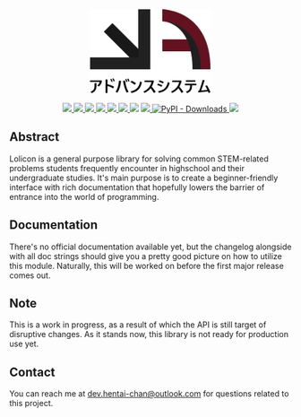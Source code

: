 <p align="center">
  <a title="Project Logo">
    <img height="150" style="margin-top:15px" src="https://raw.githubusercontent.com/Advanced-Systems/vector-assets/master/advanced-systems-logo-annotated.svg">
  </a>
</p>

<p align="center">
    <a href="https://github.com/hentai-chan/lolicon/actions?query=workflow%3ACI" title="Continuous Integration">
        <img src="https://github.com/hentai-chan/lolicon/workflows/CI/badge.svg">
    </a>
    <a href="https://github.com/hentai-chan/lolicon/actions?query=workflow%3ACodeQL" title="Code QL Analysis">
        <img src="https://github.com/hentai-chan/lolicon/workflows/CodeQL/badge.svg">
    </a>
    <a href="https://github.com/hentai-chan/lolicon/actions?query=workflow%3APyPI" title="PyPI Build">
        <img src="https://github.com/hentai-chan/lolicon/workflows/PyPI/badge.svg">
    </a>
    <a href="https://pypi.org/project/lolicon/" title="Release Version">
        <img src="https://img.shields.io/pypi/v/lolicon?label=Release">
    </a>
    <a href="https://www.codefactor.io/repository/github/hentai-chan/lolicon" title="Code Factor">
        <img src="https://www.codefactor.io/repository/github/hentai-chan/lolicon/badge?s=73446cb8092f75fb1c893e480473680065734a05">
    </a>
    <a href="https://codecov.io/gh/hentai-chan/lolicon" title="Code Coverage">
        <img src="https://codecov.io/gh/hentai-chan/lolicon/branch/master/graph/badge.svg?token=7KX4DQSZBV">
    </a>
    <a title="Supported Python Versions">
        <img src="https://img.shields.io/badge/Python-%203.8%20%7C%203.9-blue">
    </a>
    <a href="https://www.gnu.org/licenses/gpl-3.0.en.html" title="License Information">
        <img src="https://img.shields.io/badge/License-GPLv3-blue.svg">
    </a>
    <a href="https://pypi.org/project/lolicon/" title="Download (monthly)">
        <img alt="PyPI - Downloads" src="https://img.shields.io/pypi/dm/lolicon">
    </a>
    <a href="https://archive.softwareheritage.org/browse/origin/?origin_url=https://github.com/hentai-chan/lolicon.git" title="Software Heritage Archive" target="_blank">
        <img src="https://archive.softwareheritage.org/badge/origin/https://github.com/hentai-chan/lolicon.git/">
    </a>
</p>

## Abstract

Lolicon is a general purpose library for solving common STEM-related problems
students frequently encounter in highschool and their undergraduate studies. It's
main purpose is to create a beginner-friendly interface with rich documentation
that hopefully lowers the barrier of entrance into the world of programming.

## Documentation

There's no official documentation available yet, but the changelog alongside with
all doc strings should give you a pretty good picture on how to utilize this module.
Naturally, this will be worked on before the first major release comes out.

## Note

This is a work in progress, as a result of which the API is still target of disruptive
changes. As it stands now, this library is not ready for production use yet.

## Contact

You can reach me at <dev.hentai-chan@outlook.com> for questions related to this
project.

